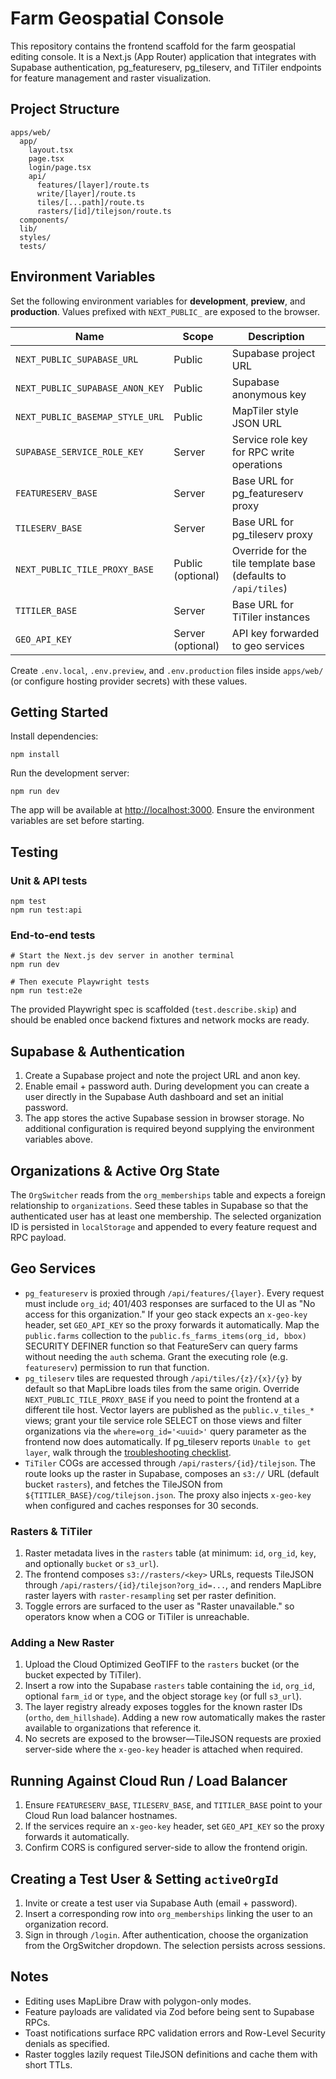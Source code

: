 # Farm Geospatial Console

This repository contains the frontend scaffold for the farm geospatial editing console. It is a Next.js (App Router) application that integrates with Supabase authentication, pg_featureserv, pg_tileserv, and TiTiler endpoints for feature management and raster visualization.

## Project Structure

```
apps/web/
  app/
    layout.tsx
    page.tsx
    login/page.tsx
    api/
      features/[layer]/route.ts
      write/[layer]/route.ts
      tiles/[...path]/route.ts
      rasters/[id]/tilejson/route.ts
  components/
  lib/
  styles/
  tests/
```

## Environment Variables

Set the following environment variables for **development**, **preview**, and **production**. Values prefixed with `NEXT_PUBLIC_` are exposed to the browser.

| Name | Scope | Description |
| --- | --- | --- |
| `NEXT_PUBLIC_SUPABASE_URL` | Public | Supabase project URL |
| `NEXT_PUBLIC_SUPABASE_ANON_KEY` | Public | Supabase anonymous key |
| `NEXT_PUBLIC_BASEMAP_STYLE_URL` | Public | MapTiler style JSON URL |
| `SUPABASE_SERVICE_ROLE_KEY` | Server | Service role key for RPC write operations |
| `FEATURESERV_BASE` | Server | Base URL for pg_featureserv proxy |
| `TILESERV_BASE` | Server | Base URL for pg_tileserv proxy |
| `NEXT_PUBLIC_TILE_PROXY_BASE` | Public (optional) | Override for the tile template base (defaults to `/api/tiles`) |
| `TITILER_BASE` | Server | Base URL for TiTiler instances |
| `GEO_API_KEY` | Server (optional) | API key forwarded to geo services |

Create `.env.local`, `.env.preview`, and `.env.production` files inside `apps/web/` (or configure hosting provider secrets) with these values.

## Getting Started

Install dependencies:

```
npm install
```

Run the development server:

```
npm run dev
```

The app will be available at [http://localhost:3000](http://localhost:3000). Ensure the environment variables are set before starting.

## Testing

### Unit & API tests

```
npm test
npm run test:api
```

### End-to-end tests

```
# Start the Next.js dev server in another terminal
npm run dev

# Then execute Playwright tests
npm run test:e2e
```

The provided Playwright spec is scaffolded (`test.describe.skip`) and should be enabled once backend fixtures and network mocks are ready.

## Supabase & Authentication

1. Create a Supabase project and note the project URL and anon key.
2. Enable email + password auth. During development you can create a user directly in the Supabase Auth dashboard and set an initial password.
3. The app stores the active Supabase session in browser storage. No additional configuration is required beyond supplying the environment variables above.

## Organizations & Active Org State

The `OrgSwitcher` reads from the `org_memberships` table and expects a foreign relationship to `organizations`. Seed these tables in Supabase so that the authenticated user has at least one membership. The selected organization ID is persisted in `localStorage` and appended to every feature request and RPC payload.

## Geo Services

- `pg_featureserv` is proxied through `/api/features/{layer}`. Every request must include `org_id`; 401/403 responses are surfaced to the UI as "No access for this organization." If your geo stack expects an `x-geo-key` header, set `GEO_API_KEY` so the proxy forwards it automatically. Map the `public.farms` collection to the `public.fs_farms_items(org_id, bbox)` SECURITY DEFINER function so that FeatureServ can query farms without needing the `auth` schema. Grant the executing role (e.g. `featureserv`) permission to run that function.
- `pg_tileserv` tiles are requested through `/api/tiles/{z}/{x}/{y}` by default so that MapLibre loads tiles from the same origin. Override `NEXT_PUBLIC_TILE_PROXY_BASE` if you need to point the frontend at a different tile host. Vector layers are published as the `public.v_tiles_*` views; grant your tile service role SELECT on those views and filter organizations via the `where=org_id='<uuid>'` query parameter as the frontend now does automatically. If pg_tileserv reports `Unable to get layer`, walk through the [troubleshooting checklist](docs/pg_tileserv-troubleshooting.md).
- `TiTiler` COGs are accessed through `/api/rasters/{id}/tilejson`. The route looks up the raster in Supabase, composes an `s3://` URL (default bucket `rasters`), and fetches the TileJSON from `${TITILER_BASE}/cog/tilejson.json`. The proxy also injects `x-geo-key` when configured and caches responses for 30 seconds.

### Rasters & TiTiler

1. Raster metadata lives in the `rasters` table (at minimum: `id`, `org_id`, `key`, and optionally `bucket` or `s3_url`).
2. The frontend composes `s3://rasters/<key>` URLs, requests TileJSON through `/api/rasters/{id}/tilejson?org_id=...`, and renders MapLibre raster layers with `raster-resampling` set per raster definition.
3. Toggle errors are surfaced to the user as "Raster unavailable." so operators know when a COG or TiTiler is unreachable.

### Adding a New Raster

1. Upload the Cloud Optimized GeoTIFF to the `rasters` bucket (or the bucket expected by TiTiler).
2. Insert a row into the Supabase `rasters` table containing the `id`, `org_id`, optional `farm_id` or `type`, and the object storage `key` (or full `s3_url`).
3. The layer registry already exposes toggles for the known raster IDs (`ortho`, `dem_hillshade`). Adding a new row automatically makes the raster available to organizations that reference it.
4. No secrets are exposed to the browser—TileJSON requests are proxied server-side where the `x-geo-key` header is attached when required.

## Running Against Cloud Run / Load Balancer

1. Ensure `FEATURESERV_BASE`, `TILESERV_BASE`, and `TITILER_BASE` point to your Cloud Run load balancer hostnames.
2. If the services require an `x-geo-key` header, set `GEO_API_KEY` so the proxy forwards it automatically.
3. Confirm CORS is configured server-side to allow the frontend origin.

## Creating a Test User & Setting `activeOrgId`

1. Invite or create a test user via Supabase Auth (email + password).
2. Insert a corresponding row into `org_memberships` linking the user to an organization record.
3. Sign in through `/login`. After authentication, choose the organization from the OrgSwitcher dropdown. The selection persists across sessions.

## Notes

- Editing uses MapLibre Draw with polygon-only modes.
- Feature payloads are validated via Zod before being sent to Supabase RPCs.
- Toast notifications surface RPC validation errors and Row-Level Security denials as specified.
- Raster toggles lazily request TileJSON definitions and cache them with short TTLs.
